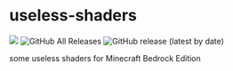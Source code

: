 # useless-shaders
![](https://img.shields.io/github/license/OEOTYAN/useless-shaders?style=for-the-badge)
![GitHub All Releases](https://img.shields.io/github/downloads/OEOTYAN/useless-shaders/total?style=for-the-badge)
![GitHub release (latest by date)](https://img.shields.io/github/v/release/OEOTYAN/useless-shaders?style=for-the-badge)

some useless shaders for Minecraft Bedrock Edition
